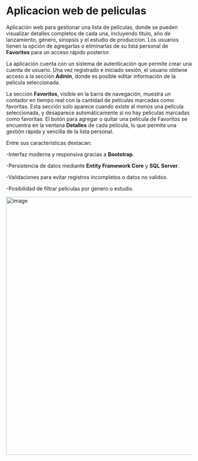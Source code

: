 # Aplicacion web de peliculas

Aplicación web para gestionar una lista de películas, donde se pueden visualizar detalles completos de cada una, incluyendo título, año de lanzamiento, género, sinopsis y el estudio de produccion. Los usuarios tienen la opción de agregarlas o eliminarlas de su lista personal de **Favoritos** para un acceso rápido posterior.

La aplicación cuenta con un sistema de autenticación que permite crear una cuenta de usuario. Una vez registrado e iniciado sesión, el usuario obtiene acceso a la sección **Admin**, donde es posible editar información de la pelicula seleccionada.

La sección **Favoritos**, visible en la barra de navegación, muestra un contador en tiempo real con la cantidad de películas marcadas como favoritas. Esta sección solo aparece cuando existe al menos una película seleccionada, y desaparece automáticamente si no hay peliculas marcadas como favoritas. El botón para agregar o quitar una película de Favoritos se encuentra en la ventana **Detalles** de cada película, lo que permite una gestión rápida y sencilla de la lista personal.

Entre sus características destacan:

-Interfaz moderna y responsiva gracias a **Bootstrap**.

-Persistencia de datos mediante **Entity Framework Core** y **SQL Server**.

-Validaciones para evitar registros incompletos o datos no validos.

-Posibilidad de filtrar películas por genero o estudio.

<img width="700" height="700" alt="image" src="https://github.com/user-attachments/assets/2f0a2cc6-0fe1-40f2-9d87-4bb05e8ccf58" />

